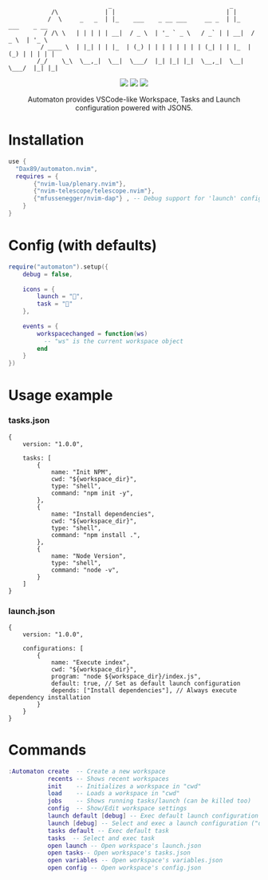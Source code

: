 ```
                            _                                 _                   
            /\             | |                               | |                  
           /  \     _   _  | |_    ___    _ __ ___     __ _  | |_    ___    _ __  
          / /\ \   | | | | | __|  / _ \  | '_ ` _ \   / _` | | __|  / _ \  | '_ \ 
         / ____ \  | |_| | | |_  | (_) | | | | | | | | (_| | | |_  | (_) | | | | |
        /_/    \_\  \__,_|  \__|  \___/  |_| |_| |_|  \__,_|  \__|  \___/  |_| |_|                                                                          
```
<p align="center">
  <img src="https://img.shields.io/github/stars/Dax89/automaton.nvim?style=for-the-badge">
  <img src="https://img.shields.io/github/license/Dax89/automaton.nvim?style=for-the-badge">
  <img src="https://img.shields.io/badge/Lua-2C2D72?style=for-the-badge&logo=lua&logoColor=white">
</p>

<p align="center">
  Automaton provides VSCode-like Workspace, Tasks and Launch configuration powered with JSON5.
</p>

# Installation

```lua
use {
  "Dax89/automaton.nvim",  
  requires = { 
       {"nvim-lua/plenary.nvim"},
       {"nvim-telescope/telescope.nvim"},
       {"mfussenegger/nvim-dap"} , -- Debug support for 'launch' configurations (Optional)
    }
}
```

# Config (with defaults)
```lua
require("automaton").setup({
    debug = false,
    
    icons = {
        launch = "",
        task = ""
    },
    
    events = {
        workspacechanged = function(ws)
          -- "ws" is the current workspace object
        end
    }
})
```

# Usage example

### tasks.json
```json5
{
    version: "1.0.0",
    
    tasks: [
        {
            name: "Init NPM",
            cwd: "${workspace_dir}",
            type: "shell",
            command: "npm init -y",
        },
        {
            name: "Install dependencies",
            cwd: "${workspace_dir}",
            type: "shell",
            command: "npm install .",
        },
        {
            name: "Node Version",
            type: "shell",
            command: "node -v",
        }
    ]
}
```

### launch.json
```json5
{
    version: "1.0.0",
    
    configurations: [
        {
            name: "Execute index",
            cwd: "${workspace_dir}",
            program: "node ${workspace_dir}/index.js",
            default: true, // Set as default launch configuration
            depends: ["Install dependencies"], // Always execute dependency installation
        }
    }
}
```


# Commands

```lua
:Automaton create  -- Create a new workspace
           recents -- Shows recent workspaces
           init    -- Initializes a workspace in "cwd"
           load    -- Loads a workspace in "cwd"
           jobs    -- Shows running tasks/launch (can be killed too)
           config  -- Show/Edit workspace settings
           launch default [debug] -- Exec default launch configuration ("debug" is optional)
           launch [debug] -- Select and exec a launch configuration ("debug" is optional)
           tasks default -- Exec default task
           tasks  -- Select and exec task
           open launch -- Open workspace's launch.json
           open tasks-- Open workspace's tasks.json
           open variables -- Open workspace's variables.json
           open config -- Open workspace's config.json
```
